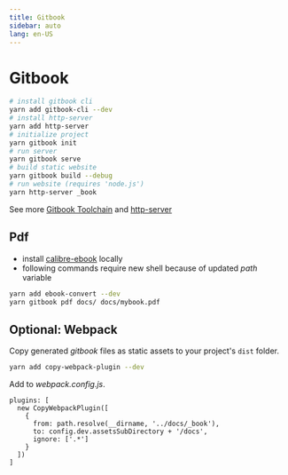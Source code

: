```yaml
---
title: Gitbook
sidebar: auto
lang: en-US
---
```

# Gitbook

```bash
# install gitbook cli
yarn add gitbook-cli --dev
# install http-server
yarn add http-server
# initialize project
yarn gitbook init
# run server
yarn gitbook serve
# build static website
yarn gitbook build --debug
# run website (requires 'node.js')
yarn http-server _book 
```

See more [Gitbook Toolchain](https://toolchain.gitbook.com/) and [http-server](https://github.com/indexzero/http-server)

## Pdf

* install [calibre-ebook](https://calibre-ebook.com/download_windows64) locally
* following commands require new shell because of updated _path_ variable

```bash
yarn add ebook-convert --dev
yarn gitbook pdf docs/ docs/mybook.pdf
```

## Optional: Webpack

Copy generated _gitbook_ files as static assets to your project's `dist` folder.

```bash
yarn add copy-webpack-plugin --dev
```

Add to _webpack.config.js_.

```js{4,5}
plugins: [
  new CopyWebpackPlugin([
    {
      from: path.resolve(__dirname, '../docs/_book'),
      to: config.dev.assetsSubDirectory + '/docs',
      ignore: ['.*']
    }
  ])
]
```
